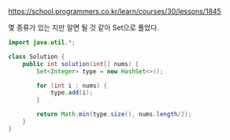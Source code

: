 https://school.programmers.co.kr/learn/courses/30/lessons/1845

몇 종류가 있는 지만 알면 될 것 같아 Set으로 풀었다.

```java
import java.util.*;

class Solution {
    public int solution(int[] nums) {
        Set<Integer> type = new HashSet<>();

        for (int i : nums) {
            type.add(i);
        }

        return Math.min(type.size(), nums.length/2);
    }
}
```
